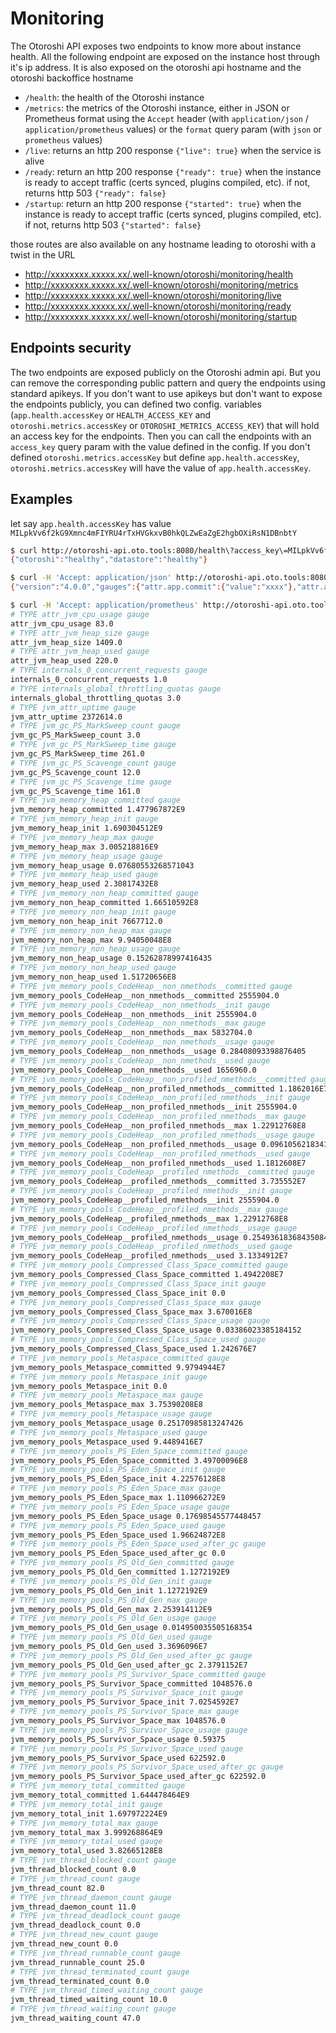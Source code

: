 # Monitoring

The Otoroshi API exposes two endpoints to know more about instance health. All the following endpoint are exposed on the instance host through it's ip address. It is also exposed on the otoroshi api hostname and the otoroshi backoffice hostname

* `/health`: the health of the Otoroshi instance
* `/metrics`: the metrics of the Otoroshi instance, either in JSON or Prometheus format using the `Accept` header (with `application/json` / `application/prometheus` values) or the `format` query param (with `json` or `prometheus` values)
* `/live`: returns an http 200 response `{"live": true}` when the service is alive
* `/ready`: return an http 200 response `{"ready": true}` when the instance is ready to accept traffic (certs synced, plugins compiled, etc). if not, returns http 503 `{"ready": false}`
* `/startup`: return an http 200 response `{"started": true}` when the instance is ready to accept traffic (certs synced, plugins compiled, etc). if not, returns http 503 `{"started": false}`

those routes are also available on any hostname leading to otoroshi with a twist in the URL

* http://xxxxxxxx.xxxxx.xx/.well-known/otoroshi/monitoring/health
* http://xxxxxxxx.xxxxx.xx/.well-known/otoroshi/monitoring/metrics
* http://xxxxxxxx.xxxxx.xx/.well-known/otoroshi/monitoring/live
* http://xxxxxxxx.xxxxx.xx/.well-known/otoroshi/monitoring/ready
* http://xxxxxxxx.xxxxx.xx/.well-known/otoroshi/monitoring/startup

## Endpoints security

The two endpoints are exposed publicly on the Otoroshi admin api. But you can remove the corresponding public pattern and query the endpoints using standard apikeys. If you don't want to use apikeys but don't want to expose the endpoints publicly, you can defined two config. variables (`app.health.accessKey` or `HEALTH_ACCESS_KEY` and `otoroshi.metrics.accessKey` or `OTOROSHI_METRICS_ACCESS_KEY`) that will hold an access key for the endpoints. Then you can call the endpoints with an `access_key` query param with the value defined in the config. If you don't defined `otoroshi.metrics.accessKey` but define `app.health.accessKey`, `otoroshi.metrics.accessKey` will have the value of `app.health.accessKey`.
 
## Examples

let say `app.health.accessKey` has value `MILpkVv6f2kG9Xmnc4mFIYRU4rTxHVGkxvB0hkQLZwEaZgE2hgbOXiRsN1DBnbtY`

```sh
$ curl http://otoroshi-api.oto.tools:8080/health\?access_key\=MILpkVv6f2kG9Xmnc4mFIYRU4rTxHVGkxvB0hkQLZwEaZgE2hgbOXiRsN1DBnbtY
{"otoroshi":"healthy","datastore":"healthy"}

$ curl -H 'Accept: application/json' http://otoroshi-api.oto.tools:8080/metrics\?access_key\=MILpkVv6f2kG9Xmnc4mFIYRU4rTxHVGkxvB0hkQLZwEaZgE2hgbOXiRsN1DBnbtY
{"version":"4.0.0","gauges":{"attr.app.commit":{"value":"xxxx"},"attr.app.id":{"value":"xxxx"},"attr.cluster.mode":{"value":"Leader"},"attr.cluster.name":{"value":"otoroshi-leader-0"},"attr.instance.env":{"value":"prod"},"attr.instance.id":{"value":"xxxx"},"attr.instance.number":{"value":"0"},"attr.jvm.cpu.usage":{"value":136},"attr.jvm.heap.size":{"value":1409},"attr.jvm.heap.used":{"value":112},"internals.0.concurrent-requests":{"value":1},"internals.global.throttling-quotas":{"value":2},"jvm.attr.name":{"value":"2085@xxxx"},"jvm.attr.uptime":{"value":2296900},"jvm.attr.vendor":{"value":"JDK11"},"jvm.gc.PS-MarkSweep.count":{"value":3},"jvm.gc.PS-MarkSweep.time":{"value":261},"jvm.gc.PS-Scavenge.count":{"value":12},"jvm.gc.PS-Scavenge.time":{"value":161},"jvm.memory.heap.committed":{"value":1477967872},"jvm.memory.heap.init":{"value":1690304512},"jvm.memory.heap.max":{"value":3005218816},"jvm.memory.heap.usage":{"value":0.03916456777568639},"jvm.memory.heap.used":{"value":117698096},"jvm.memory.non-heap.committed":{"value":166445056},"jvm.memory.non-heap.init":{"value":7667712},"jvm.memory.non-heap.max":{"value":994050048},"jvm.memory.non-heap.usage":{"value":0.1523920694986979},"jvm.memory.non-heap.used":{"value":151485344},"jvm.memory.pools.CodeHeap-'non-nmethods'.committed":{"value":2555904},"jvm.memory.pools.CodeHeap-'non-nmethods'.init":{"value":2555904},"jvm.memory.pools.CodeHeap-'non-nmethods'.max":{"value":5832704},"jvm.memory.pools.CodeHeap-'non-nmethods'.usage":{"value":0.28408093398876405},"jvm.memory.pools.CodeHeap-'non-nmethods'.used":{"value":1656960},"jvm.memory.pools.CodeHeap-'non-profiled-nmethods'.committed":{"value":11796480},"jvm.memory.pools.CodeHeap-'non-profiled-nmethods'.init":{"value":2555904},"jvm.memory.pools.CodeHeap-'non-profiled-nmethods'.max":{"value":122912768},"jvm.memory.pools.CodeHeap-'non-profiled-nmethods'.usage":{"value":0.09536102872567315},"jvm.memory.pools.CodeHeap-'non-profiled-nmethods'.used":{"value":11721088},"jvm.memory.pools.CodeHeap-'profiled-nmethods'.committed":{"value":37355520},"jvm.memory.pools.CodeHeap-'profiled-nmethods'.init":{"value":2555904},"jvm.memory.pools.CodeHeap-'profiled-nmethods'.max":{"value":122912768},"jvm.memory.pools.CodeHeap-'profiled-nmethods'.usage":{"value":0.2538573047187417},"jvm.memory.pools.CodeHeap-'profiled-nmethods'.used":{"value":31202304},"jvm.memory.pools.Compressed-Class-Space.committed":{"value":14942208},"jvm.memory.pools.Compressed-Class-Space.init":{"value":0},"jvm.memory.pools.Compressed-Class-Space.max":{"value":367001600},"jvm.memory.pools.Compressed-Class-Space.usage":{"value":0.033858838762555805},"jvm.memory.pools.Compressed-Class-Space.used":{"value":12426248},"jvm.memory.pools.Metaspace.committed":{"value":99794944},"jvm.memory.pools.Metaspace.init":{"value":0},"jvm.memory.pools.Metaspace.max":{"value":375390208},"jvm.memory.pools.Metaspace.usage":{"value":0.25168142904782426},"jvm.memory.pools.Metaspace.used":{"value":94478744},"jvm.memory.pools.PS-Eden-Space.committed":{"value":349700096},"jvm.memory.pools.PS-Eden-Space.init":{"value":422576128},"jvm.memory.pools.PS-Eden-Space.max":{"value":1110966272},"jvm.memory.pools.PS-Eden-Space.usage":{"value":0.07505125052077188},"jvm.memory.pools.PS-Eden-Space.used":{"value":83379408},"jvm.memory.pools.PS-Eden-Space.used-after-gc":{"value":0},"jvm.memory.pools.PS-Old-Gen.committed":{"value":1127219200},"jvm.memory.pools.PS-Old-Gen.init":{"value":1127219200},"jvm.memory.pools.PS-Old-Gen.max":{"value":2253914112},"jvm.memory.pools.PS-Old-Gen.usage":{"value":0.014950035505168354},"jvm.memory.pools.PS-Old-Gen.used":{"value":33696096},"jvm.memory.pools.PS-Old-Gen.used-after-gc":{"value":23791152},"jvm.memory.pools.PS-Survivor-Space.committed":{"value":1048576},"jvm.memory.pools.PS-Survivor-Space.init":{"value":70254592},"jvm.memory.pools.PS-Survivor-Space.max":{"value":1048576},"jvm.memory.pools.PS-Survivor-Space.usage":{"value":0.59375},"jvm.memory.pools.PS-Survivor-Space.used":{"value":622592},"jvm.memory.pools.PS-Survivor-Space.used-after-gc":{"value":622592},"jvm.memory.total.committed":{"value":1644412928},"jvm.memory.total.init":{"value":1697972224},"jvm.memory.total.max":{"value":3999268864},"jvm.memory.total.used":{"value":269184904},"jvm.thread.blocked.count":{"value":0},"jvm.thread.count":{"value":82},"jvm.thread.daemon.count":{"value":11},"jvm.thread.deadlock.count":{"value":0},"jvm.thread.deadlocks":{"value":[]},"jvm.thread.new.count":{"value":0},"jvm.thread.runnable.count":{"value":25},"jvm.thread.terminated.count":{"value":0},"jvm.thread.timed_waiting.count":{"value":10},"jvm.thread.waiting.count":{"value":47}},"counters":{},"histograms":{},"meters":{},"timers":{}}

$ curl -H 'Accept: application/prometheus' http://otoroshi-api.oto.tools:8080/metrics\?access_key\=MILpkVv6f2kG9Xmnc4mFIYRU4rTxHVGkxvB0hkQLZwEaZgE2hgbOXiRsN1DBnbtY
# TYPE attr_jvm_cpu_usage gauge
attr_jvm_cpu_usage 83.0
# TYPE attr_jvm_heap_size gauge
attr_jvm_heap_size 1409.0
# TYPE attr_jvm_heap_used gauge
attr_jvm_heap_used 220.0
# TYPE internals_0_concurrent_requests gauge
internals_0_concurrent_requests 1.0
# TYPE internals_global_throttling_quotas gauge
internals_global_throttling_quotas 3.0
# TYPE jvm_attr_uptime gauge
jvm_attr_uptime 2372614.0
# TYPE jvm_gc_PS_MarkSweep_count gauge
jvm_gc_PS_MarkSweep_count 3.0
# TYPE jvm_gc_PS_MarkSweep_time gauge
jvm_gc_PS_MarkSweep_time 261.0
# TYPE jvm_gc_PS_Scavenge_count gauge
jvm_gc_PS_Scavenge_count 12.0
# TYPE jvm_gc_PS_Scavenge_time gauge
jvm_gc_PS_Scavenge_time 161.0
# TYPE jvm_memory_heap_committed gauge
jvm_memory_heap_committed 1.477967872E9
# TYPE jvm_memory_heap_init gauge
jvm_memory_heap_init 1.690304512E9
# TYPE jvm_memory_heap_max gauge
jvm_memory_heap_max 3.005218816E9
# TYPE jvm_memory_heap_usage gauge
jvm_memory_heap_usage 0.07680553268571043
# TYPE jvm_memory_heap_used gauge
jvm_memory_heap_used 2.30817432E8
# TYPE jvm_memory_non_heap_committed gauge
jvm_memory_non_heap_committed 1.66510592E8
# TYPE jvm_memory_non_heap_init gauge
jvm_memory_non_heap_init 7667712.0
# TYPE jvm_memory_non_heap_max gauge
jvm_memory_non_heap_max 9.94050048E8
# TYPE jvm_memory_non_heap_usage gauge
jvm_memory_non_heap_usage 0.15262878997416435
# TYPE jvm_memory_non_heap_used gauge
jvm_memory_non_heap_used 1.51720656E8
# TYPE jvm_memory_pools_CodeHeap__non_nmethods__committed gauge
jvm_memory_pools_CodeHeap__non_nmethods__committed 2555904.0
# TYPE jvm_memory_pools_CodeHeap__non_nmethods__init gauge
jvm_memory_pools_CodeHeap__non_nmethods__init 2555904.0
# TYPE jvm_memory_pools_CodeHeap__non_nmethods__max gauge
jvm_memory_pools_CodeHeap__non_nmethods__max 5832704.0
# TYPE jvm_memory_pools_CodeHeap__non_nmethods__usage gauge
jvm_memory_pools_CodeHeap__non_nmethods__usage 0.28408093398876405
# TYPE jvm_memory_pools_CodeHeap__non_nmethods__used gauge
jvm_memory_pools_CodeHeap__non_nmethods__used 1656960.0
# TYPE jvm_memory_pools_CodeHeap__non_profiled_nmethods__committed gauge
jvm_memory_pools_CodeHeap__non_profiled_nmethods__committed 1.1862016E7
# TYPE jvm_memory_pools_CodeHeap__non_profiled_nmethods__init gauge
jvm_memory_pools_CodeHeap__non_profiled_nmethods__init 2555904.0
# TYPE jvm_memory_pools_CodeHeap__non_profiled_nmethods__max gauge
jvm_memory_pools_CodeHeap__non_profiled_nmethods__max 1.22912768E8
# TYPE jvm_memory_pools_CodeHeap__non_profiled_nmethods__usage gauge
jvm_memory_pools_CodeHeap__non_profiled_nmethods__usage 0.09610562183417755
# TYPE jvm_memory_pools_CodeHeap__non_profiled_nmethods__used gauge
jvm_memory_pools_CodeHeap__non_profiled_nmethods__used 1.1812608E7
# TYPE jvm_memory_pools_CodeHeap__profiled_nmethods__committed gauge
jvm_memory_pools_CodeHeap__profiled_nmethods__committed 3.735552E7
# TYPE jvm_memory_pools_CodeHeap__profiled_nmethods__init gauge
jvm_memory_pools_CodeHeap__profiled_nmethods__init 2555904.0
# TYPE jvm_memory_pools_CodeHeap__profiled_nmethods__max gauge
jvm_memory_pools_CodeHeap__profiled_nmethods__max 1.22912768E8
# TYPE jvm_memory_pools_CodeHeap__profiled_nmethods__usage gauge
jvm_memory_pools_CodeHeap__profiled_nmethods__usage 0.25493618368435084
# TYPE jvm_memory_pools_CodeHeap__profiled_nmethods__used gauge
jvm_memory_pools_CodeHeap__profiled_nmethods__used 3.1334912E7
# TYPE jvm_memory_pools_Compressed_Class_Space_committed gauge
jvm_memory_pools_Compressed_Class_Space_committed 1.4942208E7
# TYPE jvm_memory_pools_Compressed_Class_Space_init gauge
jvm_memory_pools_Compressed_Class_Space_init 0.0
# TYPE jvm_memory_pools_Compressed_Class_Space_max gauge
jvm_memory_pools_Compressed_Class_Space_max 3.670016E8
# TYPE jvm_memory_pools_Compressed_Class_Space_usage gauge
jvm_memory_pools_Compressed_Class_Space_usage 0.03386023385184152
# TYPE jvm_memory_pools_Compressed_Class_Space_used gauge
jvm_memory_pools_Compressed_Class_Space_used 1.242676E7
# TYPE jvm_memory_pools_Metaspace_committed gauge
jvm_memory_pools_Metaspace_committed 9.9794944E7
# TYPE jvm_memory_pools_Metaspace_init gauge
jvm_memory_pools_Metaspace_init 0.0
# TYPE jvm_memory_pools_Metaspace_max gauge
jvm_memory_pools_Metaspace_max 3.75390208E8
# TYPE jvm_memory_pools_Metaspace_usage gauge
jvm_memory_pools_Metaspace_usage 0.25170985813247426
# TYPE jvm_memory_pools_Metaspace_used gauge
jvm_memory_pools_Metaspace_used 9.4489416E7
# TYPE jvm_memory_pools_PS_Eden_Space_committed gauge
jvm_memory_pools_PS_Eden_Space_committed 3.49700096E8
# TYPE jvm_memory_pools_PS_Eden_Space_init gauge
jvm_memory_pools_PS_Eden_Space_init 4.22576128E8
# TYPE jvm_memory_pools_PS_Eden_Space_max gauge
jvm_memory_pools_PS_Eden_Space_max 1.110966272E9
# TYPE jvm_memory_pools_PS_Eden_Space_usage gauge
jvm_memory_pools_PS_Eden_Space_usage 0.17698545577448457
# TYPE jvm_memory_pools_PS_Eden_Space_used gauge
jvm_memory_pools_PS_Eden_Space_used 1.96624872E8
# TYPE jvm_memory_pools_PS_Eden_Space_used_after_gc gauge
jvm_memory_pools_PS_Eden_Space_used_after_gc 0.0
# TYPE jvm_memory_pools_PS_Old_Gen_committed gauge
jvm_memory_pools_PS_Old_Gen_committed 1.1272192E9
# TYPE jvm_memory_pools_PS_Old_Gen_init gauge
jvm_memory_pools_PS_Old_Gen_init 1.1272192E9
# TYPE jvm_memory_pools_PS_Old_Gen_max gauge
jvm_memory_pools_PS_Old_Gen_max 2.253914112E9
# TYPE jvm_memory_pools_PS_Old_Gen_usage gauge
jvm_memory_pools_PS_Old_Gen_usage 0.014950035505168354
# TYPE jvm_memory_pools_PS_Old_Gen_used gauge
jvm_memory_pools_PS_Old_Gen_used 3.3696096E7
# TYPE jvm_memory_pools_PS_Old_Gen_used_after_gc gauge
jvm_memory_pools_PS_Old_Gen_used_after_gc 2.3791152E7
# TYPE jvm_memory_pools_PS_Survivor_Space_committed gauge
jvm_memory_pools_PS_Survivor_Space_committed 1048576.0
# TYPE jvm_memory_pools_PS_Survivor_Space_init gauge
jvm_memory_pools_PS_Survivor_Space_init 7.0254592E7
# TYPE jvm_memory_pools_PS_Survivor_Space_max gauge
jvm_memory_pools_PS_Survivor_Space_max 1048576.0
# TYPE jvm_memory_pools_PS_Survivor_Space_usage gauge
jvm_memory_pools_PS_Survivor_Space_usage 0.59375
# TYPE jvm_memory_pools_PS_Survivor_Space_used gauge
jvm_memory_pools_PS_Survivor_Space_used 622592.0
# TYPE jvm_memory_pools_PS_Survivor_Space_used_after_gc gauge
jvm_memory_pools_PS_Survivor_Space_used_after_gc 622592.0
# TYPE jvm_memory_total_committed gauge
jvm_memory_total_committed 1.644478464E9
# TYPE jvm_memory_total_init gauge
jvm_memory_total_init 1.697972224E9
# TYPE jvm_memory_total_max gauge
jvm_memory_total_max 3.999268864E9
# TYPE jvm_memory_total_used gauge
jvm_memory_total_used 3.82665128E8
# TYPE jvm_thread_blocked_count gauge
jvm_thread_blocked_count 0.0
# TYPE jvm_thread_count gauge
jvm_thread_count 82.0
# TYPE jvm_thread_daemon_count gauge
jvm_thread_daemon_count 11.0
# TYPE jvm_thread_deadlock_count gauge
jvm_thread_deadlock_count 0.0
# TYPE jvm_thread_new_count gauge
jvm_thread_new_count 0.0
# TYPE jvm_thread_runnable_count gauge
jvm_thread_runnable_count 25.0
# TYPE jvm_thread_terminated_count gauge
jvm_thread_terminated_count 0.0
# TYPE jvm_thread_timed_waiting_count gauge
jvm_thread_timed_waiting_count 10.0
# TYPE jvm_thread_waiting_count gauge
jvm_thread_waiting_count 47.0
```